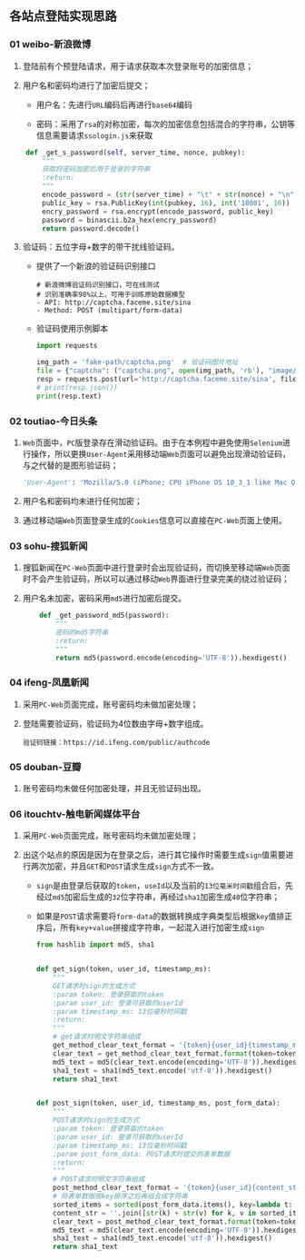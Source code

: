 ## 各站点登陆实现思路

### 01 weibo-新浪微博

1. 登陆前有个预登陆请求，用于请求获取本次登录账号的加密信息；

2. 用户名和密码均进行了加密后提交；

   - 用户名：先进行`URL`编码后再进行`base64`编码

   - 密码：采用了`rsa`的对称加密，每次的加密信息包括混合的字符串，公钥等信息需要请求`ssologin.js`来获取

```python
    def _get_s_password(self, server_time, nonce, pubkey):
        """
        获取将密码加密后用于登录的字符串
        :return:
        """
        encode_password = (str(server_time) + "\t" + str(nonce) + "\n" + str(self.password)).encode("utf-8")
        public_key = rsa.PublicKey(int(pubkey, 16), int('10001', 16))
        encry_password = rsa.encrypt(encode_password, public_key)
        password = binascii.b2a_hex(encry_password)
        return password.decode()
```

3. 验证码：五位字母+数字的带干扰线验证码。

   - 提供了一个新浪的验证码识别接口

     ```http
     # 新浪微博验证码识别接口，可在线测试
     # 识别准确率98%以上，可用于训练原始数据模型
     - API: http://captcha.faceme.site/sina
     - Method: POST (multipart/form-data)
     ```

   - 验证码使用示例脚本

     ```python
     import requests
     
     img_path = 'fake-path/captcha.png'  # 验证码图片地址
     file = {"captcha": ("captcha.png", open(img_path, 'rb'), "image/png")}
     resp = requests.post(url='http://captcha.faceme.site/sina', files=file)
     # print(resp.json())
     print(resp.text)
     ```

     

### 02 toutiao-今日头条

1. `Web`页面中，`PC`版登录存在滑动验证码。由于在本例程中避免使用`Selenium`进行操作，所以更换`User-Agent`采用移动端`Web`页面可以避免出现滑动验证码，与之代替的是图形验证码；

   ```python
   'User-Agent': 'Mozilla/5.0 (iPhone; CPU iPhone OS 10_3_1 like Mac OS X) AppleWebKit/603.1.30 (KHTML, like Gecko) Version/10.0 Mobile/14E304 Safari/602.1'
   ```

2. 用户名和密码均未进行任何加密；

3. 通过移动端`Web`页面登录生成的`Cookies`信息可以直接在`PC-Web`页面上使用。

### 03 sohu-搜狐新闻

1. 搜狐新闻在`PC-Web`页面中进行登录时会出现验证码，而切换至移动端`Web`页面时不会产生验证码，所以可以通过移动`Web`界面进行登录完美的绕过验证码；

2. 用户名未加密，密码采用`md5`进行加密后提交。

   ```python
       def _get_password_md5(password):
           """
           密码的md5字符串
           :return:
           """
           return md5(password.encode(encoding='UTF-8')).hexdigest()
   ```

### 04 ifeng-凤凰新闻

1. 采用`PC-Web`页面完成，账号密码均未做加密处理；

2. 登陆需要验证码，验证码为4位数由字母+数字组成。

   ```http
   验证码链接：https://id.ifeng.com/public/authcode
   ```

### 05 douban-豆瓣

1. 账号密码均未做任何加密处理，并且无验证码出现。

### 06 itouchtv-触电新闻媒体平台

1. 采用`PC-Web`页面完成，账号密码均未做加密处理；

2. 出这个站点的原因是因为在登录之后，进行其它操作时需要生成`sign`值需要进行两次加密，并且`GET`和`POST`请求生成`sign`方式不一致。

   - `sign`是由登录后获取的`token`，`useId`以及当前的`13位毫米时间戳`组合后，先经过`md5`加密后生成的`32`位字符串，再经过`sha1`加密生成`40`位字符串；

   - 如果是`POST`请求需要将`form-data`的数据转换成字典类型后根据`key`值排正序后，所有`key+value`拼接成字符串，一起混入进行加密生成`sign`

     ```python
     from hashlib import md5, sha1
     
     
     def get_sign(token, user_id, timestamp_ms):
         """
         GET请求时sign的生成方式
         :param token: 登录获取的token
         :param user_id: 登录可获取的userId
         :param timestamp_ms: 13位毫秒时间戳
         :return:
         """
         # get请求时明文字符串组成
         get_method_clear_text_format = '{token}{user_id}{timestamp_ms}'
         clear_text = get_method_clear_text_format.format(token=token, user_id=user_id, timestamp_ms=timestamp_ms)
         md5_text = md5(clear_text.encode(encoding='UTF-8')).hexdigest()
         sha1_text = sha1(md5_text.encode('utf-8')).hexdigest()
         return sha1_text
     
     
     def post_sign(token, user_id, timestamp_ms, post_form_data):
         """
         POST请求时sign的生成方式
         :param token: 登录获取的token
         :param user_id: 登录可获取的userId
         :param timestamp_ms: 13位毫秒时间戳
         :param post_form_data: POST请求时提交的表单数据
         :return:
         """
         # POST请求时明文字符串组成
         post_method_clear_text_format = '{token}{user_id}{content_str}{timestamp_ms}'
         # 将表单数据按key排序之后再组合成字符串
         sorted_items = sorted(post_form_data.items(), key=lambda t: t[0], reverse=False)
         content_str = ''.join([str(k) + str(v) for k, v in sorted_items])
         clear_text = post_method_clear_text_format.format(token=token, user_id=user_id, content_str=content_str, timestamp_ms=timestamp_ms)
         md5_text = md5(clear_text.encode(encoding='UTF-8')).hexdigest()
         sha1_text = sha1(md5_text.encode('utf-8')).hexdigest()
         return sha1_text
     
     ```

     